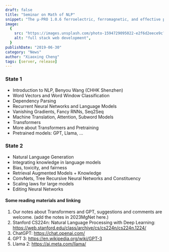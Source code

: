 ```yaml
---
draft: false
title: "Seminar on Math of NLP"
snippet: "The μ-PRO 1.0.6 ferroelectric, ferromagnetic, and effective property modules are available now."
image:
  {
    src: "https://images.unsplash.com/photo-1594729095022-e2f6d2eece9c?crop=entropy&cs=tinysrgb&fit=max&fm=jpg&ixid=MnwxfDB8MXxyYW5kb218MHx8Y29kZXx8fHx8fDE2Nzg4OTQ2MDc&ixlib=rb-4.0.3&q=80&w=1080",
    alt: "full stack web development",
  }
publishDate: "2019-06-30"
category: "News"
author: "Xiaoxing Cheng"
tags: [server, release]
---
```


### **State 1**
* Introduction to NLP, Benyou Wang (CHHK Shenzhen)  
* Word Vectors and Word Window Classification  
* Dependency Parsing  
* Recurrent Neural Networks and Language Models  
* Vanishing Gradients, Fancy RNNs, Seq2Seq  
* Machine Translation, Attention, Subword Models  
* Transformers  
* More about Transformers and Pretraining  
* Pretrained models: GPT, Llama, …  

### **State 2**
* Natural Language Generation  
* Integrating knowledge in language models  
* Bias, toxicity, and fairness  
* Retrieval Augmented Models + Knowledge  
* ConvNets, Tree Recursive Neural Networks and Constituency  
* Scaling laws for large models  
* Editing Neural Networks  

#### **Some reading materials and linking**
1. Our notes about Transformers and GPT, suggestions and comments are welcome. (add the notes in 2023MgNet here.)  
2. Stanford CS224n: Natural Language Processing with Deep Learning: https://web.stanford.edu/class/archive/cs/cs224n/cs224n.1224/  
3. ChatGPT: https://chat.openai.com/  
4. GPT 3: https://en.wikipedia.org/wiki/GPT-3  
5. Llama 2: https://ai.meta.com/llama/  

